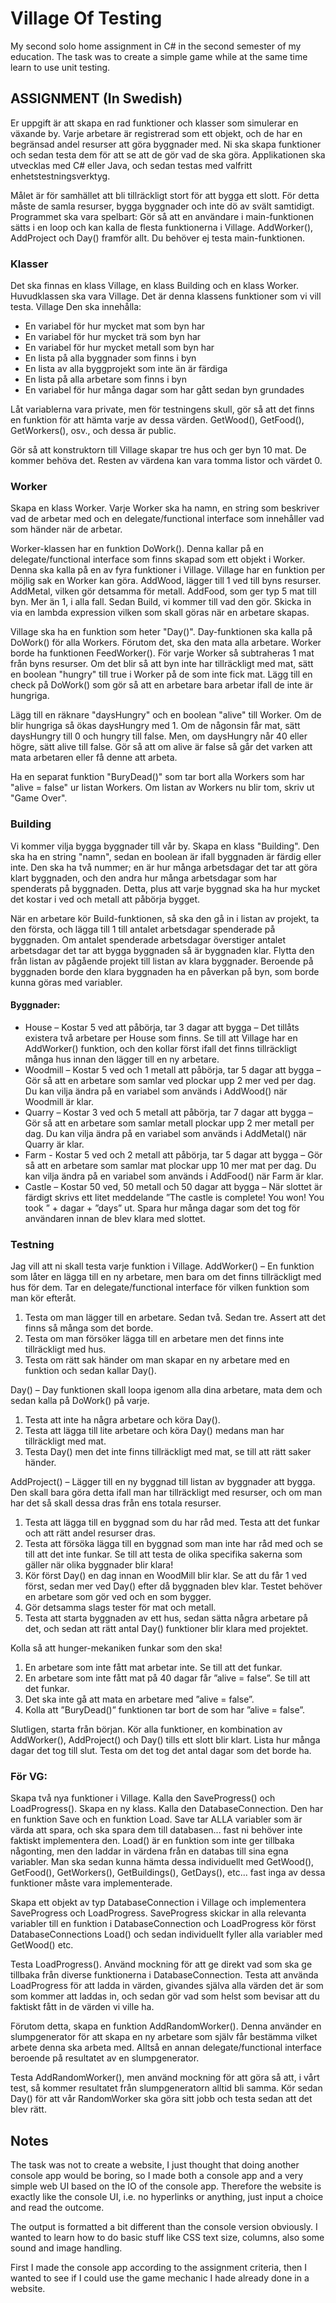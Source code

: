 # Village Of Testing
My second solo home assignment in C# in the second semester of my education. The task was to create a simple game while at the same time learn to use unit testing.

## ASSIGNMENT (In Swedish)
Er uppgift är att skapa en rad funktioner och klasser som simulerar en växande by. Varje arbetare är registrerad som ett objekt, och de har en begränsad andel resurser att göra byggnader med. Ni ska skapa funktioner och sedan testa dem för att se att de gör vad de ska göra. Applikationen ska utvecklas med C# eller Java, och sedan testas med valfritt enhetstestningsverktyg.

Målet är för samhället att bli tillräckligt stort för att bygga ett slott. För detta måste de samla resurser, bygga byggnader och inte dö av svält samtidigt. Programmet ska vara spelbart: Gör så att en användare i main-funktionen sätts i en loop och kan kalla de flesta funktionerna i Village. AddWorker(), AddProject och Day() framför allt. Du behöver ej testa main-funktionen.

### Klasser
Det ska finnas en klass Village, en klass Building och en klass Worker. Huvudklassen ska vara Village. Det är denna klassens funktioner som vi vill testa.
Village
Den ska innehålla:
- En variabel för hur mycket mat som byn har
- En variabel för hur mycket trä som byn har
- En variabel för hur mycket metall som byn har
- En lista på alla byggnader som finns i byn
- En lista av alla byggprojekt som inte än är färdiga
- En lista på alla arbetare som finns i byn
- En variabel för hur många dagar som har gått sedan byn grundades

Låt variablerna vara private, men för testningens skull, gör så att det finns en funktion för att hämta varje av dessa värden. GetWood(), GetFood(), GetWorkers(), osv., och dessa är public.

Gör så att konstruktorn till Village skapar tre hus och ger byn 10 mat. De kommer behöva det. Resten av värdena kan vara tomma listor och värdet 0.

### Worker
Skapa en klass Worker. Varje Worker ska ha namn, en string som beskriver vad de arbetar med och en delegate/functional interface som innehåller vad som händer när de arbetar.

Worker-klassen har en funktion DoWork(). Denna kallar på en delegate/functional interface som finns skapad som ett objekt i Worker. Denna ska kalla på en av fyra funktioner i Village. Village har en funktion per möjlig sak en Worker kan göra. AddWood, lägger till 1 ved till byns resurser. AddMetal, vilken gör detsamma för metall. AddFood, som ger typ 5 mat till byn. Mer än 1, i alla fall. Sedan Build, vi kommer till vad den gör. Skicka in via en lambda expression vilken som skall göras när en arbetare skapas.

Village ska ha en funktion som heter "Day()". Day-funktionen ska kalla på DoWork() för alla Workers. Förutom det, ska den mata alla arbetare. Worker borde ha funktionen FeedWorker(). För varje Worker så subtraheras 1 mat från byns resurser. Om det blir så att byn inte har tillräckligt med mat, sätt en boolean "hungry" till true i Worker på de som inte fick mat. Lägg till en check på DoWork() som gör så att en arbetare bara arbetar ifall de inte är hungriga.

Lägg till en räknare "daysHungry" och en boolean "alive" till Worker. Om de blir hungriga så ökas daysHungry med 1. Om de någonsin får mat, sätt daysHungry till 0 och hungry till false. Men, om daysHungry når 40 eller högre, sätt alive till false. Gör så att om alive är false så går det varken att mata arbetaren eller få denne att arbeta.

Ha en separat funktion "BuryDead()" som tar bort alla Workers som har "alive = false" ur listan Workers. Om listan av Workers nu blir tom, skriv ut "Game Over".

### Building
Vi kommer vilja bygga byggnader till vår by. Skapa en klass "Building". Den ska ha en string "namn", sedan en boolean är ifall byggnaden är färdig eller inte. Den ska ha två nummer; en är hur många arbetsdagar det tar att göra klart byggnaden, och den andra hur många arbetsdagar som har spenderats på byggnaden. Detta, plus att varje byggnad ska ha hur mycket det kostar i ved och metall att påbörja bygget.

När en arbetare kör Build-funktionen, så ska den gå in i listan av projekt, ta den första, och lägga till 1 till antalet arbetsdagar spenderade på byggnaden. Om antalet spenderade arbetsdagar överstiger antalet arbetsdagar det tar att bygga byggnaden så är byggnaden klar. Flytta den från listan av pågående projekt till listan av klara byggnader. Beroende på byggnaden borde den klara byggnaden ha en påverkan på byn, som borde kunna göras med variabler.

#### Byggnader:
- House – Kostar 5 ved att påbörja, tar 3 dagar att bygga – Det tillåts existera två arbetare per House som finns. Se till att Village har en AddWorker() funktion, och den kollar först ifall det finns tillräckligt många hus innan den lägger till en ny arbetare.
- Woodmill – Kostar 5 ved och 1 metall att påbörja, tar 5 dagar att bygga – Gör så att en arbetare som samlar ved plockar upp 2 mer ved per dag. Du kan vilja ändra på en variabel som används i AddWood() när Woodmill är klar.
- Quarry – Kostar 3 ved och 5 metall att påbörja, tar 7 dagar att bygga – Gör så att en arbetare som samlar metall plockar upp 2 mer metall per dag. Du kan vilja ändra på en variabel som används i AddMetal() när Quarry är klar.
- Farm - Kostar 5 ved och 2 metall att påbörja, tar 5 dagar att bygga – Gör så att en arbetare som samlar mat plockar upp 10 mer mat per dag. Du kan vilja ändra på en variabel som används i AddFood() när Farm är klar.
- Castle – Kostar 50 ved, 50 metall och 50 dagar att bygga – När slottet är färdigt skrivs ett litet meddelande ”The castle is complete! You won! You took ” + dagar + ”days” ut. Spara hur många dagar som det tog för användaren innan de blev klara med slottet.

### Testning
Jag vill att ni skall testa varje funktion i Village. AddWorker() – En funktion som låter en lägga till en ny arbetare, men bara om det finns tillräckligt med hus för dem. Tar en delegate/functional interface för vilken funktion som man kör efteråt.

1.	Testa om man lägger till en arbetare. Sedan två. Sedan tre. Assert att det finns så många som det borde.
2.	Testa om man försöker lägga till en arbetare men det finns inte tillräckligt med hus.
3.	Testa om rätt sak händer om man skapar en ny arbetare med en funktion och sedan kallar Day().

Day() – Day funktionen skall loopa igenom alla dina arbetare, mata dem och sedan kalla på DoWork() på varje.

1.	Testa att inte ha några arbetare och köra Day().
2.	Testa att lägga till lite arbetare och köra Day() medans man har tillräckligt med mat.
3.	Testa Day() men det inte finns tillräckligt med mat, se till att rätt saker händer.

AddProject() – Lägger till en ny byggnad till listan av byggnader att bygga. Den skall bara göra detta ifall man har tillräckligt med resurser, och om man har det så skall dessa dras från ens totala resurser.

1.	Testa att lägga till en byggnad som du har råd med. Testa att det funkar och att rätt andel resurser dras.
2.	Testa att försöka lägga till en byggnad som man inte har råd med och se till att det inte funkar. Se till att testa de olika specifika sakerna som gäller när olika byggnader blir klara!
3.	Kör först Day() en dag innan en WoodMill blir klar. Se att du får 1 ved först, sedan mer ved Day() efter då byggnaden blev klar. Testet behöver en arbetare som gör ved och en som bygger.
4.	Gör detsamma slags tester för mat och metall.
5.	Testa att starta byggnaden av ett hus, sedan sätta några arbetare på det, och sedan att rätt antal Day() funktioner blir klara med projektet.

Kolla så att hunger-mekaniken funkar som den ska!

1.	En arbetare som inte fått mat arbetar inte. Se till att det funkar.
2.	En arbetare som inte fått mat på 40 dagar får ”alive = false”. Se till att det funkar.
3.	Det ska inte gå att mata en arbetare med ”alive = false”.
4.	Kolla att ”BuryDead()” funktionen tar bort de som har ”alive = false”.

Slutligen, starta från början. Kör alla funktioner, en kombination av AddWorker(), AddProject() och Day() tills ett slott blir klart. Lista hur många dagar det tog till slut. Testa om det tog det antal dagar som det borde ha.

### För VG:
Skapa två nya funktioner i Village. Kalla den SaveProgress() och LoadProgress(). Skapa en ny klass. Kalla den DatabaseConnection. Den har en funktion Save och en funktion Load. Save tar ALLA variabler som är värda att spara, och ska spara dem till databasen... fast ni behöver inte faktiskt implementera den. Load() är en funktion som inte ger tillbaka någonting, men den laddar in värdena från en databas till sina egna variabler. Man ska sedan kunna hämta dessa individuellt med GetWood(), GetFood(), GetWorkers(), GetBuildings(), GetDays(), etc... fast inga av dessa funktioner måste vara implementerade.

Skapa ett objekt av typ DatabaseConnection i Village och implementera SaveProgress och LoadProgress. SaveProgress skickar in alla relevanta variabler till en funktion i DatabaseConnection och LoadProgress kör först DatabaseConnections Load() och sedan individuellt fyller alla variabler med GetWood() etc.

Testa LoadProgress(). Använd mockning för att ge direkt vad som ska ge tillbaka från diverse funktionerna i DatabaseConnection. Testa att använda LoadProgress för att ladda in värden, givandes själva alla värden det är som som kommer att laddas in, och sedan gör vad som helst som bevisar att du faktiskt fått in de värden vi ville ha.

Förutom detta, skapa en funktion AddRandomWorker(). Denna använder en slumpgenerator för att skapa en ny arbetare som själv får bestämma vilket arbete denna ska arbeta med. Alltså en annan delegate/functional interface beroende på resultatet av en slumpgenerator.

Testa AddRandomWorker(), men använd mockning för att göra så att, i vårt test, så kommer resultatet från slumpgeneratorn alltid bli samma. Kör sedan Day() för att vår RandomWorker ska göra sitt jobb och testa sedan att det blev rätt.

## Notes
The task was not to create a website, I just thought that doing another console app would be boring, so I made both a console app and a very simple web UI based on the IO of the console app. Therefore the website is exactly like the console UI, i.e. no hyperlinks or anything, just input a choice and read the outcome.

The output is formatted a bit different than the console version obviously. I wanted to learn how to do basic stuff like CSS text size, columns, also some sound and image handling.

First I made the console app according to the assignment criteria, then I wanted to see if I could use the game mechanic I hade already done in a website.